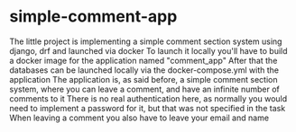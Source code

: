 # simple-comment-app
The little project is implementing a simple comment section system using django, drf and launched via docker
To launch it locally you'll have to build a docker image for the application named "comment_app"
After that the databases can be launched locally via the docker-compose.yml with the application
The application is, as said before, a simple comment section system, where you can leave a comment, and have an infinite number of comments to it
There is no real authentication here, as normally you would need to implement a password for it, but that was not specified in the task
When leaving a comment you also have to leave your email and name

